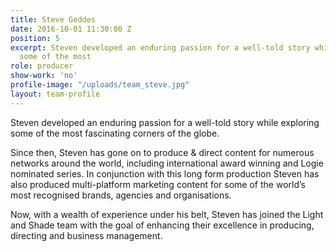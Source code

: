 ```yaml
---
title: Steve Geddes
date: 2016-10-01 11:30:00 Z
position: 5
excerpt: Steven developed an enduring passion for a well-told story while exploring
  some of the most
role: producer
show-work: 'no'
profile-image: "/uploads/team_steve.jpg"
layout: team-profile
---
```


Steven developed an enduring passion for a well-told story while exploring some of the most fascinating corners of the globe.

Since then, Steven has gone on to produce & direct content for numerous networks around the world, including international award winning and Logie nominated series. In conjunction with this long form production Steven has also produced multi-platform marketing content for some of the world’s most recognised brands, agencies and organisations.

Now, with a wealth of experience under his belt, Steven has joined the Light and Shade team with the goal of enhancing their excellence in producing, directing and business management.